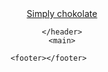 
<!DOCTYPE html>
<html lang="en">
<head>
    <meta charset="UTF-8">
    <meta name="viewport" content="width=device-width, initial-scale=1.0">
    <title>Simply chokolate</title>
</head>
<body>
    <header>
        <a href="./index.html">Simply chokolate</a>

    </header>
    <main>
<section></section>
    </main>

    <footer></footer>      
    
</body>
</html>
